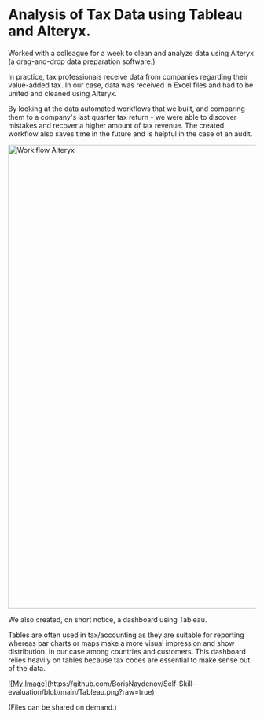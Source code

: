 # Analysis of Tax Data using Tableau and Alteryx.


  Worked with a colleague for a week to clean and analyze data using Alteryx (a drag-and-drop data preparation software.)  
  
In practice, tax professionals receive data from companies regarding their value-added tax.  In our case, data was received in Excel files and had to be united and cleaned using Alteryx.   

  By looking at the data automated workflows that we built, and comparing them to a company's last quarter tax return - we were able to discover mistakes and recover a higher amount of tax revenue. The created workflow also saves time in the future and is helpful in the case of an audit.  
 


  
<img width="942" alt="Worklflow Alteryx" src="https://github.com/user-attachments/assets/4513a4fc-4e49-4b92-92d6-1d86fe3f91b8">  

      
We also created, on short notice, a dashboard using Tableau.   

Tables are often used in tax/accounting  as they are suitable for reporting whereas bar charts or maps make a more visual impression and show distribution. In our case among countries and customers. This dashboard relies heavily on tables because tax codes are essential to make sense out of the data. 




      
![[My Image]("https://github.com/BorisNaydenov/Self-Skill-evaluation/blob/main/%D0%94%D0%B0%D1%81%D1%85%D0%B1%D0%BE%D0%B0%D1%80%D0%B4%20%D0%A2.png")](https://github.com/BorisNaydenov/Self-Skill-evaluation/blob/main/Tableau.png?raw=true)  



    
(Files can be shared on demand.)

